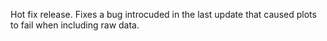 Hot fix release. Fixes a bug introcuded in the last update that caused plots to fail when including raw data.